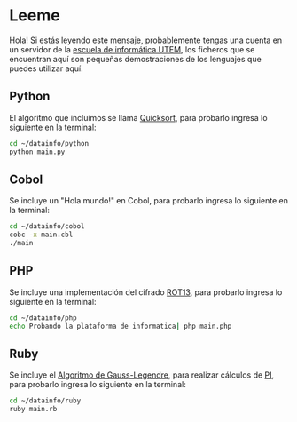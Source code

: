 # Leeme

Hola! Si estás leyendo este mensaje, probablemente tengas una cuenta en un servidor de la [escuela de informática UTEM](http://informatica.utem.cl/), los ficheros que se encuentran aquí son pequeñas demostraciones de los lenguajes que puedes utilizar aquí.


## Python

El algoritmo que incluimos se llama [Quicksort](http://es.wikipedia.org/wiki/Quicksort), para probarlo ingresa lo siguiente en la terminal:

~~~bash
cd ~/datainfo/python
python main.py
~~~

## Cobol

Se incluye un "Hola mundo!" en Cobol, para probarlo ingresa lo siguiente en la terminal:
~~~bash
cd ~/datainfo/cobol
cobc -x main.cbl
./main
~~~

## PHP

Se incluye una implementación del cifrado [ROT13](http://es.wikipedia.org/wiki/ROT13), para probarlo ingresa lo siguiente en la terminal:

~~~bash
cd ~/datainfo/php
echo Probando la plataforma de informatica| php main.php
~~~

## Ruby

Se incluye el [Algoritmo de Gauss-Legendre](http://es.wikipedia.org/wiki/Algoritmo_de_Gauss-Legendre), para realizar cálculos de [PI](http://es.wikipedia.org/wiki/N%C3%BAmero_%CF%80), para probarlo ingresa lo siguiente en la terminal:

~~~bash
cd ~/datainfo/ruby
ruby main.rb
~~~
